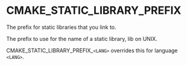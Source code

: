   

# CMAKE_STATIC_LIBRARY_PREFIX  
The prefix for static libraries that you link to.  

The prefix to use for the name of a static library, lib on UNIX.  

CMAKE_STATIC_LIBRARY_PREFIX_```<LANG>``` overrides this for language ```<LANG>```.  

